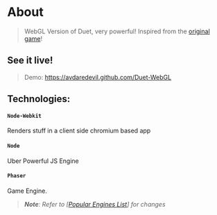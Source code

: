 # About
> WebGL Version of Duet, very powerful! Inspired from the [original game](http://www.duetgame.com/)!

## See it live!
> Demo: https://avdaredevil.github.com/Duet-WebGL

## Technologies:
> 
#### `Node-Webkit`
Renders stuff in a client side chromium based app
>
#### `Node`
Uber Powerful JS Engine
>
#### `Phaser`
Game Engine.

> _**Note**: Refer to [[Popular Engines List](https://html5gameengine.com/tag/webgl)] for changes_
